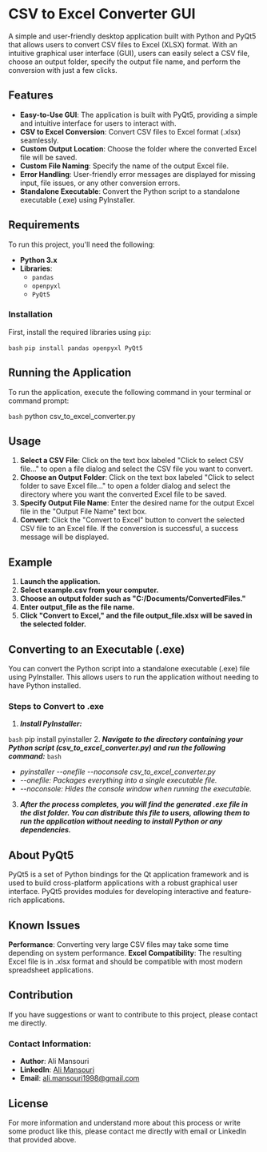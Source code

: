 # CSV to Excel Converter GUI

A simple and user-friendly desktop application built with Python and PyQt5 that allows users to convert CSV files to Excel (XLSX) format. With an intuitive graphical user interface (GUI), users can easily select a CSV file, choose an output folder, specify the output file name, and perform the conversion with just a few clicks.

## Features

- **Easy-to-Use GUI**: The application is built with PyQt5, providing a simple and intuitive interface for users to interact with.
- **CSV to Excel Conversion**: Convert CSV files to Excel format (.xlsx) seamlessly.
- **Custom Output Location**: Choose the folder where the converted Excel file will be saved.
- **Custom File Naming**: Specify the name of the output Excel file.
- **Error Handling**: User-friendly error messages are displayed for missing input, file issues, or any other conversion errors.
- **Standalone Executable**: Convert the Python script to a standalone executable (.exe) using PyInstaller.

## Requirements

To run this project, you'll need the following:

- **Python 3.x**
- **Libraries**:
  - `pandas`
  - `openpyxl`
  - `PyQt5`

### Installation

First, install the required libraries using `pip`:

```bash```
```pip install pandas openpyxl PyQt5```

## Running the Application
To run the application, execute the following command in your terminal or command prompt:

```bash```
python csv_to_excel_converter.py

## Usage
1. **Select a CSV File**: Click on the text box labeled "Click to select CSV file..." to open a file dialog and select the CSV file you want to convert.
2. **Choose an Output Folder**: Click on the text box labeled "Click to select folder to save Excel file..." to open a folder dialog and select the directory where you want the converted Excel file to be saved.
3. **Specify Output File Name**: Enter the desired name for the output Excel file in the "Output File Name" text box.
4. **Convert**: Click the "Convert to Excel" button to convert the selected CSV file to an Excel file. If the conversion is successful, a success message will be displayed.

## Example
1. **Launch the application.**
2. **Select example.csv from your computer.**
3. **Choose an output folder such as "C:/Documents/ConvertedFiles."**
4. **Enter output_file as the file name.**
5. **Click "Convert to Excel," and the file output_file.xlsx will be saved in the selected folder.**

## Converting to an Executable (.exe)
You can convert the Python script into a standalone executable (.exe) file using PyInstaller. This allows users to run the application without needing to have Python installed.

### Steps to Convert to .exe

1. ***Install PyInstaller:***

```bash```
pip install pyinstaller
2. ***Navigate to the directory containing your Python script (csv_to_excel_converter.py) and run the following command:***
```bash```
- *pyinstaller --onefile --noconsole csv_to_excel_converter.py*
- *--onefile: Packages everything into a single executable file.*
- *--noconsole: Hides the console window when running the executable.*

3. ***After the process completes, you will find the generated .exe file in the dist folder. You can distribute this file to users, allowing them to run the application without needing to install Python or any dependencies.***

## About PyQt5

PyQt5 is a set of Python bindings for the Qt application framework and is used to build cross-platform applications with a robust graphical user interface. PyQt5 provides modules for developing interactive and feature-rich applications.

## Known Issues

**Performance**: Converting very large CSV files may take some time depending on system performance.
**Excel Compatibility**: The resulting Excel file is in .xlsx format and should be compatible with most modern spreadsheet applications.

## Contribution

If you have suggestions or want to contribute to this project, please contact me directly.

### Contact Information:

- **Author**: Ali Mansouri
- **LinkedIn**: [Ali Mansouri](https://www.linkedin.com/in/ali-mansouri-a7984215b/)
- **Email**: [ali.mansouri1998@gmail.com](mailto:ali.mansouri1998@gmail.com)

## License

For more information and understand more about this process or write some product like this, please contact me directly with email or LinkedIn that provided above.
